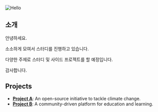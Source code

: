 ![Hello](https://capsule-render.vercel.app/api?type=Waving&section=header&height=300&text=Hello&fontAlignX=50&fontAlignY=45&color=gradient&fontSize=100&fontColor=ffffff&desc=It's%20ISFX-Study%20GitHub)

## 소개

안녕하세요. 

소소하게 모여서 스터디를 진행하고 있습니다.

다양한 주제로 스터디 및 사이드 프로젝트를 할 예정입니다.

감사합니다.

## Projects

- **[Project A](https://github.com/MyOrganization/ProjectA)**: An open-source initiative to tackle climate change.
- **[Project B](https://github.com/MyOrganization/ProjectB)**: A community-driven platform for education and learning.
<!--
[![Graph](https://activity-graph.herokuapp.com/graph?username=pej4303&theme=xcode)](https://github.com/ashutosh00710/github-readme-activity-graph)  
![Stats](https://github-readme-stats.vercel.app/api?username=pej4303&theme=theme=vision-friendly-dark)
-->
